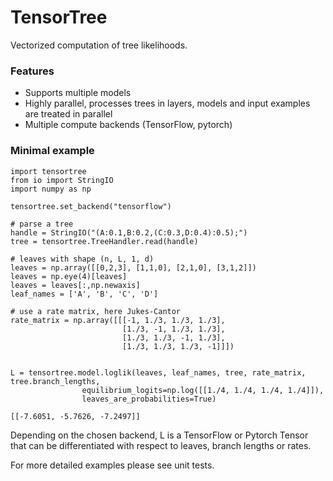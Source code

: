 # TensorTree

Vectorized computation of tree likelihoods.

### Features
- Supports multiple models
- Highly parallel, processes trees in layers, models and input examples are treated in parallel
- Multiple compute backends (TensorFlow, pytorch)

### Minimal example

```
import tensortree
from io import StringIO
import numpy as np

tensortree.set_backend("tensorflow")

# parse a tree 
handle = StringIO("(A:0.1,B:0.2,(C:0.3,D:0.4):0.5);")
tree = tensortree.TreeHandler.read(handle)

# leaves with shape (n, L, 1, d)
leaves = np.array([[0,2,3], [1,1,0], [2,1,0], [3,1,2]])
leaves = np.eye(4)[leaves]
leaves = leaves[:,np.newaxis]
leaf_names = ['A', 'B', 'C', 'D']

# use a rate matrix, here Jukes-Cantor
rate_matrix = np.array([[[-1, 1./3, 1./3, 1./3], 
                         [1./3, -1, 1./3, 1./3], 
                         [1./3, 1./3, -1, 1./3], 
                         [1./3, 1./3, 1./3, -1]]])


L = tensortree.model.loglik(leaves, leaf_names, tree, rate_matrix, tree.branch_lengths,
                equilibrium_logits=np.log([[1./4, 1./4, 1./4, 1./4]]),
                leaves_are_probabilities=True)
```
`[[-7.6051, -5.7626, -7.2497]]`

Depending on the chosen backend, L is a TensorFlow or Pytorch Tensor that can be differentiated with respect to leaves, branch lengths or rates.

For more detailed examples please see unit tests.
